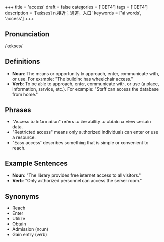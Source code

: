+++
title = 'access'
draft = false
categories = ['CET4']
tags = ['CET4']
description = '[ˈækses] n.接近；通道，入口'
keywords = ['ai words', 'access']
+++

## Pronunciation
/ˈækses/

## Definitions
- **Noun**: The means or opportunity to approach, enter, communicate with, or use. For example: "The building has wheelchair access." 
- **Verb**: To be able to approach, enter, communicate with, or use (a place, information, service, etc.). For example: "Staff can access the database from home."

## Phrases
- "Access to information" refers to the ability to obtain or view certain data.
- "Restricted access" means only authorized individuals can enter or use a resource.
- "Easy access" describes something that is simple or convenient to reach.

## Example Sentences
- **Noun**: "The library provides free internet access to all visitors."
- **Verb**: "Only authorized personnel can access the server room."

## Synonyms
- Reach
- Enter
- Utilize
- Obtain
- Admission (noun)
- Gain entry (verb)
